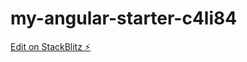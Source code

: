 # my-angular-starter-c4li84

[Edit on StackBlitz ⚡️](https://stackblitz.com/edit/my-angular-starter-c4li84)